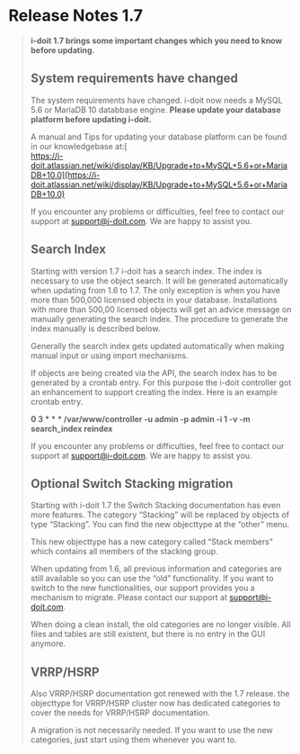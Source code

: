 # Release Notes 1.7

> **i-doit 1.7 brings some important changes which you need to know before updating.**
> 
> System requirements have changed
> --------------------------------
> 
> The system requirements have changed. i-doit now needs a MySQL 5.6 or MariaDB 10 databbase engine. **Please update your database platform before updating i-doit.**
> 
> A manual and Tips for updating your database platform can be found in our knowledgebase at:[  
> https://i-doit.atlassian.net/wiki/display/KB/Upgrade+to+MySQL+5.6+or+MariaDB+10.0](https://i-doit.atlassian.net/wiki/display/KB/Upgrade+to+MySQL+5.6+or+MariaDB+10.0)
> 
> If you encounter any problems or difficulties, feel free to contact our support at [support@i-doit.com](mailto:support@i-doit.com). We are happy to assist you.
> 
> Search Index
> ------------
> 
> Starting with version 1.7 i-doit has a search index. The index is necessary to use the object search. It will be generated automatically when updating from 1.6 to 1.7. The only exception is when you have more than 500,000 licensed objects in your database. Installations with more than 500,00 licensed objects will get an advice message on manually generating the search index. The procedure to generate the index manually is described below.
> 
> Generally the search index gets updated automatically when making manual input or using import mechanisms.
> 
> If objects are being created via the API, the search index has to be generated by a crontab entry. For this purpose the i-doit controller got an enhancement to support creating the index. Here is an example crontab entry.
> 
>   **0 3 * * * /var/www/controller -u admin -p admin -i 1 -v -m search_index reindex**
> 
> If you encounter any problems or difficulties, feel free to contact our support at [support@i-doit.com](mailto:support@i-doit.com). We are happy to assist you.
> 
> Optional Switch Stacking migration
> ----------------------------------
> 
> Starting with i-doit 1.7 the Switch Stacking documentation has even more features. The category “Stacking” will be replaced by objects of type “Stacking”. You can find the new objecttype at the “other” menu.
> 
> This new objecttype has a new category called “Stack members” which contains all members of the stacking group.
> 
> When updating from 1.6, all previous information and categories are still available so you can use the “old” functionality. If you want to switch to the new functionalities, our support provides you a mechanism to migrate. Please contact our support at [support@i-doit.com](mailto:support@i-doit.com).
> 
> When doing a clean install, the old categories are no longer visible. All files and tables are still existent, but there is no entry in the GUI anymore.
> 
> VRRP/HSRP
> ---------
> 
> Also VRRP/HSRP documentation got renewed with the 1.7 release. the objecttype for VRRP/HSRP cluster now has dedicated categories to cover the needs for VRRP/HSRP documentation.
> 
> A migration is not necessarily needed. If you want to use the new categories, just start using them whenever you want to.